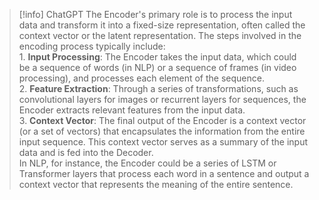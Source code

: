 >[!info] ChatGPT
>The Encoder's primary role is to process the input data and transform it into a fixed-size representation, often called the context vector or the latent representation. The steps involved in the encoding process typically include:
><br>1. **Input Processing**: The Encoder takes the input data, which could be a sequence of words (in NLP) or a sequence of frames (in video processing), and processes each element of the sequence.
><br>2. **Feature Extraction**: Through a series of transformations, such as convolutional layers for images or recurrent layers for sequences, the Encoder extracts relevant features from the input data.
><br>3. **Context Vector**: The final output of the Encoder is a context vector (or a set of vectors) that encapsulates the information from the entire input sequence. This context vector serves as a summary of the input data and is fed into the Decoder.
><br>In NLP, for instance, the Encoder could be a series of LSTM or Transformer layers that process each word in a sentence and output a context vector that represents the meaning of the entire sentence.